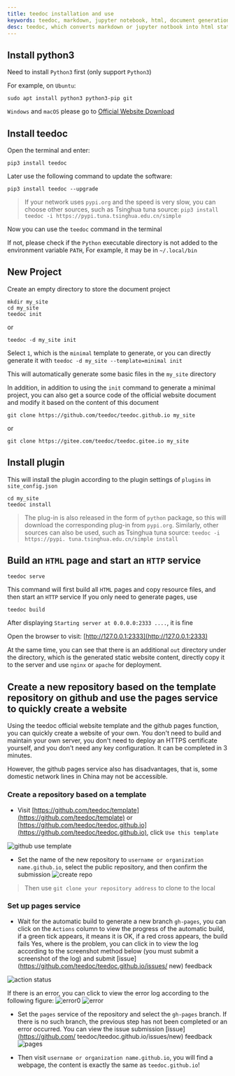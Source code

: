 ```yaml
---
title: teedoc installation and use
keywords: teedoc, markdown, jupyter notebook, html, document generation, alternative gitbook, website generation, static website, installation, use
desc: teedoc, which converts markdown or jupyter notbook into html static web pages, introduces the use of teedoc
---
```



## Install python3

Need to install `Python3` first (only support `Python3`)

For example, on `Ubuntu`:
```shell
sudo apt install python3 python3-pip git
```

`Windows` and `macOS` please go to [Official Website Download](https://www.python.org/downloads/)



## Install teedoc

Open the terminal and enter:

```shell
pip3 install teedoc
```

Later use the following command to update the software:
```shell
pip3 install teedoc --upgrade
```

> If your network uses `pypi.org` and the speed is very slow, you can choose other sources, such as Tsinghua tuna source: `pip3 install teedoc -i https://pypi.tuna.tsinghua.edu.cn/simple`

Now you can use the `teedoc` command in the terminal

If not, please check if the `Python` executable directory is not added to the environment variable `PATH`,
For example, it may be in `~/.local/bin`


## New Project

Create an empty directory to store the document project

```shell
mkdir my_site
cd my_site
teedoc init
```

or

```shell
teedoc -d my_site init
```

Select `1`, which is the `minimal` template to generate, or you can directly generate it with `teedoc -d my_site --template=minimal init`

This will automatically generate some basic files in the `my_site` directory


In addition, in addition to using the `init` command to generate a minimal project, you can also get a source code of the official website document and modify it based on the content of this document
```shell
git clone https://github.com/teedoc/teedoc.github.io my_site
```
or
```shell
git clone https://gitee.com/teedoc/teedoc.gitee.io my_site
```

## Install plugin

This will install the plugin according to the plugin settings of `plugins` in `site_config.json`

```shell
cd my_site
teedoc install
```

> The plug-in is also released in the form of `python` package, so this will download the corresponding plug-in from `pypi.org`. Similarly, other sources can also be used, such as Tsinghua tuna source: `teedoc -i https://pypi. tuna.tsinghua.edu.cn/simple install`

## Build an `HTML` page and start an `HTTP` service

```shell
teedoc serve
```

This command will first build all `HTML` pages and copy resource files, and then start an `HTTP` service
If you only need to generate pages, use

```shell
teedoc build
```


After displaying `Starting server at 0.0.0.0:2333 ....`, it is fine

Open the browser to visit: [http://127.0.0.1:2333](http://127.0.0.1:2333)


At the same time, you can see that there is an additional `out` directory under the directory, which is the generated static website content, directly copy it to the server and use `nginx` or `apache` for deployment.


## Create a new repository based on the template repository on github and use the pages service to quickly create a website

Using the teedoc official website template and the github pages function, you can quickly create a website of your own. You don't need to build and maintain your own server, you don't need to deploy an HTTPS certificate yourself, and you don't need any key configuration. It can be completed in 3 minutes.

However, the github pages service also has disadvantages, that is, some domestic network lines in China may not be accessible.

### Create a repository based on a template

* Visit [https://github.com/teedoc/template](https://github.com/teedoc/template) or [https://github.com/teedoc/teedoc.github.io](https://github.com/teedoc/teedoc.github.io), click `Use this template`

![github use template](../../assets/images/github_use_template.jpg)


* Set the name of the new repository to `username or organization name.github.io`, select the public repository, and then confirm the submission
![create repo](../../assets/images/create_repo.jpg)

> Then use `git clone your repository address` to clone to the local

### Set up pages service

* Wait for the automatic build to generate a new branch `gh-pages`, you can click on the `Actions` column to view the progress of the automatic build, if a green tick appears, it means it is OK, if a red cross appears, the build fails Yes, where is the problem, you can click in to view the log according to the screenshot method below (you must submit a screenshot of the log) and submit [issue](https://github.com/teedoc/teedoc.github.io/issues/ new) feedback

![action status](../../assets/images/action_status.jpg)

If there is an error, you can click to view the error log according to the following figure:
![error0](../../assets/images/action_error.jpg)
![error](../../assets/images/action_error_log.jpg)

* Set the `pages` service of the repository and select the `gh-pages` branch. If there is no such branch, the previous step has not been completed or an error occurred. You can view the issue submission [issue](https://github.com/ teedoc/teedoc.github.io/issues/new) feedback
![pages](../../assets/images/pages_settings.jpg)

* Then visit `username or organization name.github.io`, you will find a webpage, the content is exactly the same as `teedoc.github.io`!


